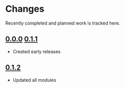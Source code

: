 # Changes
Recently completed and planned work is tracked here.

## [0.0.0](.) [0.1.1](.)
- Created early releases

## [0.1.2](.)
- Updated all modules
